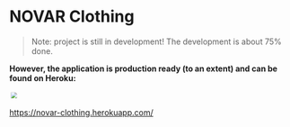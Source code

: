 # NOVAR Clothing

> Note: project is still in development! The development is about 75% done.

**However, the application is production ready (to an extent) and can be found on Heroku:**

<p align="left">
	<a href="https://novar-clothing.herokuapp.com/">
		<img src="https://upload.wikimedia.org/wikipedia/commons/e/ec/Heroku_logo.svg" style="transform: scale(0.7);"> </img>
	</a>
</p>



https://novar-clothing.herokuapp.com/

